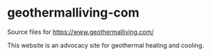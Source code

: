 # geothermalliving-com

Source files for https://www.geothermalliving.com/

This website is an advocacy site for geothermal heating and cooling.